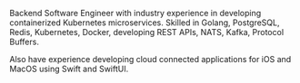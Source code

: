 Backend Software Engineer with industry experience in developing containerized Kubernetes microservices.
Skilled in Golang, PostgreSQL, Redis, Kubernetes, Docker, developing REST APIs, NATS, Kafka, Protocol Buffers.

Also have experience developing cloud connected applications for iOS and MacOS using Swift and SwiftUI.
